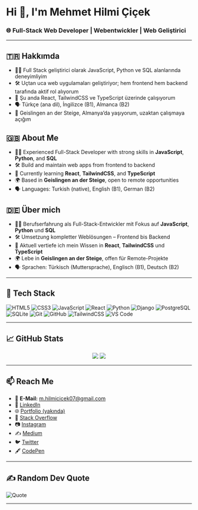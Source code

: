 # Hi 👋, I'm Mehmet Hilmi Çiçek  
### 🌐 Full-Stack Web Developer | Webentwickler | Web Geliştirici  

---

## 🇹🇷 Hakkımda  
- 👨‍💻 Full Stack geliştirici olarak JavaScript, Python ve SQL alanlarında deneyimliyim  
- 🛠️ Uçtan uca web uygulamaları geliştiriyor; hem frontend hem backend tarafında aktif rol alıyorum  
- 🌱 Şu anda React, TailwindCSS ve TypeScript üzerinde çalışıyorum  
- 🗣️ Türkçe (ana dil), İngilizce (B1), Almanca (B2)  
- 📍 Geislingen an der Steige, Almanya’da yaşıyorum, uzaktan çalışmaya açığım  

## 🇬🇧 About Me  
- 👨‍💻 Experienced Full-Stack Developer with strong skills in **JavaScript**, **Python**, and **SQL**  
- 🛠️ Build and maintain web apps from frontend to backend  
- 🌱 Currently learning **React**, **TailwindCSS**, and **TypeScript**  
- 🌍 Based in **Geislingen an der Steige**, open to remote opportunities  
- 🗣️ Languages: Turkish (native), English (B1), German (B2)  

## 🇩🇪 Über mich  
- 👨‍💻 Berufserfahrung als Full-Stack-Entwickler mit Fokus auf **JavaScript**, **Python** und **SQL**  
- 🛠️ Umsetzung kompletter Weblösungen – Frontend bis Backend  
- 🌱 Aktuell vertiefe ich mein Wissen in **React**, **TailwindCSS** und **TypeScript**  
- 🌍 Lebe in **Geislingen an der Steige**, offen für Remote-Projekte  
- 🗣️ Sprachen: Türkisch (Muttersprache), Englisch (B1), Deutsch (B2)  

---

## 🧰 Tech Stack  
![HTML5](https://img.shields.io/badge/-HTML5-E34F26?style=flat&logo=html5&logoColor=white)
![CSS3](https://img.shields.io/badge/-CSS3-1572B6?style=flat&logo=css3)
![JavaScript](https://img.shields.io/badge/-JavaScript-F7DF1E?style=flat&logo=javascript&logoColor=000)
![React](https://img.shields.io/badge/-React-20232A?style=flat&logo=react)
![Python](https://img.shields.io/badge/-Python-3776AB?style=flat&logo=python)
![Django](https://img.shields.io/badge/-Django-092E20?style=flat&logo=django)
![PostgreSQL](https://img.shields.io/badge/-PostgreSQL-336791?style=flat&logo=postgresql)
![SQLite](https://img.shields.io/badge/-SQLite-003B57?style=flat&logo=sqlite)
![Git](https://img.shields.io/badge/-Git-F05032?style=flat&logo=git)
![GitHub](https://img.shields.io/badge/-GitHub-181717?style=flat&logo=github)
![TailwindCSS](https://img.shields.io/badge/-TailwindCSS-38B2AC?style=flat&logo=tailwind-css)
![VS Code](https://img.shields.io/badge/-VS%20Code-007ACC?style=flat&logo=visual-studio-code)

---

## 📈 GitHub Stats  
<p align="center">
  <img src="https://github-readme-stats.vercel.app/api?username=mhilmicicek07&show_icons=true&theme=tokyonight" />
  <img src="https://github-readme-stats.vercel.app/api/top-langs/?username=mhilmicicek07&layout=compact&theme=tokyonight" />
</p>

---

## 📫 Reach Me  
- 📧 **E-Mail:** m.hilmicicek07@gmail.com  
- 💼 [LinkedIn](https://www.linkedin.com/in/mehmet-hilmi-çiçek-b987062a6)  
- 🌐 [Portfolio (yakında)](https://your-portfolio.com)  
- 🧠 [Stack Overflow](https://stackoverflow.com/users/your-id)  
- 📷 [Instagram](https://instagram.com/your-handle)  
- ✍️ [Medium](https://medium.com/@your-handle)  
- 🐦 [Twitter](https://twitter.com/your-handle)  
- 🖋️ [CodePen](https://codepen.io/your-handle)

---

## ✍️ Random Dev Quote  
![Quote](https://quotes-github-readme.vercel.app/api?type=horizontal&theme=dark)

---
